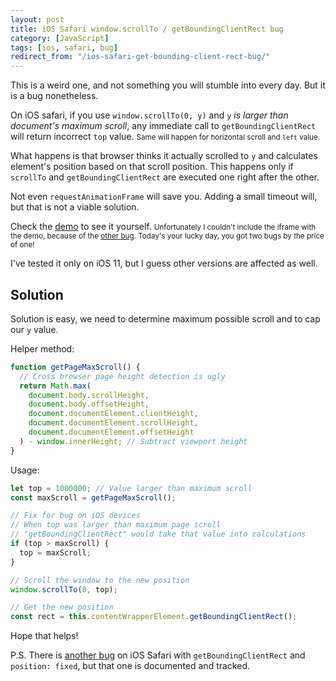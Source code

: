 ```yaml
---
layout: post
title: iOS Safari window.scrollTo / getBoundingClientRect bug
category: [JavaScript]
tags: [ios, safari, bug]
redirect_from: "/ios-safari-get-bounding-client-rect-bug/"
---
```


This is a weird one, and not something you will stumble into every day. But it is a bug nonetheless.

On iOS safari, if you use `window.scrollTo(0, y)` and `y` *is larger than document's maximum scroll*, any immediate call to `getBoundingClientRect` will return
<label class="SideNote-trigger">incorrect `top` value.</label>
<small class="SideNote">
Same will happen for horizontal scroll and `left` value.
</small>

<!--more-->

What happens is that browser thinks it actually scrolled to `y` and calculates element's position based on that scroll position. This happens only if `scrollTo` and `getBoundingClientRect` are executed one right after the other.

Not even `requestAnimationFrame` will save you. Adding a small timeout will, but that is not a viable solution.

Check the [demo](/public/demos/ios-safari-get-bounding-client-rect-bug/)
<label class="SideNote-trigger">to see it yourself.</label>
<small class="SideNote">
Unfortunately I couldn't include the iframe with the demo, because of the [other bug](https://bugs.webkit.org/show_bug.cgi?id=172854). Today's your lucky day, you got two bugs by the price of one!
</small>

I've tested it only on iOS 11, but I guess other versions are affected as well.

## Solution

Solution is easy, we need to determine maximum possible scroll and to cap our `y` value.

Helper method:

```js
function getPageMaxScroll() {
  // Cross browser page height detection is ugly
  return Math.max(
    document.body.scrollHeight,
    document.body.offsetHeight,
    document.documentElement.clientHeight,
    document.documentElement.scrollHeight,
    document.documentElement.offsetHeight
  ) - window.innerHeight; // Subtract viewport height
}
```

Usage:

```js
let top = 1000000; // Value larger than maximum scroll
const maxScroll = getPageMaxScroll();

// Fix for bug on iOS devices
// When top was larger than maximum page scroll
// "getBoundingClientRect" would take that value into calculations
if (top > maxScroll) {
  top = maxScroll;
}

// Scroll the window to the new position
window.scrollTo(0, top);

// Get the new position
const rect = this.contentWrapperElement.getBoundingClientRect();
```

Hope that helps!

P.S. There is [another bug](https://openradar.appspot.com/radar?id=6668472289329152) on iOS Safari with `getBoundingClientRect` and `position: fixed`, but that one is documented and tracked.
